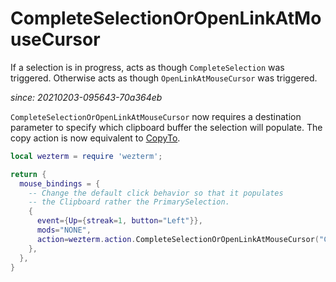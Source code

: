 # CompleteSelectionOrOpenLinkAtMouseCursor

If a selection is in progress, acts as though `CompleteSelection` was
triggered.  Otherwise acts as though `OpenLinkAtMouseCursor` was
triggered.


*since: 20210203-095643-70a364eb*

`CompleteSelectionOrOpenLinkAtMouseCursor` now requires a destination parameter to specify
which clipboard buffer the selection will populate. The copy action
is now equivalent to [CopyTo](CopyTo.md).

```lua
local wezterm = require 'wezterm';

return {
  mouse_bindings = {
    -- Change the default click behavior so that it populates
    -- the Clipboard rather the PrimarySelection.
    {
      event={Up={streak=1, button="Left"}},
      mods="NONE",
      action=wezterm.action.CompleteSelectionOrOpenLinkAtMouseCursor("Clipboard"),
    },
  },
}

```

